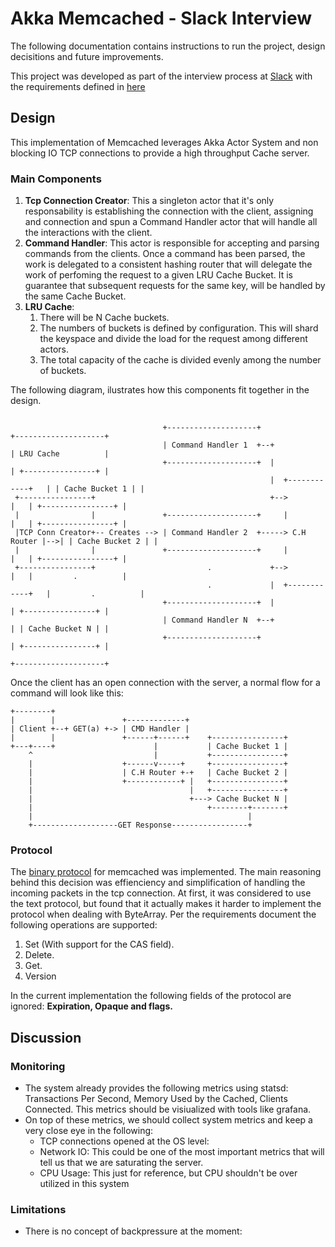 # Akka Memcached - Slack Interview

The following documentation contains instructions to run the project, design decisitions and future improvements.

This project was developed as part of the interview process at [Slack](https://slack.com) with the requirements defined in [here](https://slack-files.com/T12KS1G65-F3RUY3WJU-abf35e46b2)

## Design

This implementation of Memcached leverages Akka Actor System and non blocking IO TCP connections to provide
a high throughput Cache server. 

### Main Components
1. **Tcp Connection Creator**: This a singleton actor that it's only responsability is establishing the connection with the client, assigning and connection and spun a Command Handler actor that will handle all the interactions with the client.
2. **Command Handler**: This actor is responsible for accepting and parsing commands from the clients. Once a command has been parsed, the work is delegated to a consistent hashing router that will delegate the work of perfoming the request to a given LRU Cache Bucket. It is guarantee that subsequent requests for the same key, will be handled by the same Cache Bucket.
3. **LRU Cache**: 
    1. There will be N Cache buckets. 
    2. The numbers of buckets is defined by configuration. This will shard the keyspace and divide the load for the request among different actors. 
    3. The total capacity of the cache is divided evenly among the number of buckets.
    
The following diagram, ilustrates how this components fit together in the design.

```

                                  +--------------------+                      +--------------------+
                                  | Command Handler 1  +--+                   | LRU Cache          |
                                  +--------------------+  |                   | +----------------+ |
                                                          |  +------------+   | | Cache Bucket 1 | |
 +----------------+                                       +-->            |   | +----------------+ |
 |                |               +--------------------+     |            |   | +----------------+ |
 |TCP Conn Creator+-- Creates --> | Command Handler 2  +-----> C.H Router |-->| | Cache Bucket 2 | |
 |                |               +--------------------+     |            |   | +----------------+ |
 +----------------+                         .             +-->            |   |         .          |
                                            .             |  +------------+   |         .          |
                                  +--------------------+  |                   | +----------------+ |
                                  | Command Handler N  +--+                   | | Cache Bucket N | |
                                  +--------------------+                      | +----------------+ |
                                                                              +--------------------+

```

Once the client has an open connection with the server, a normal flow for a command will look like this:

```
+--------+
|        |               +-------------+
| Client +--+ GET(a) +-> | CMD Handler |
|        |               +------+------+    +----------------+
+---+----+                      |           | Cache Bucket 1 |
    ^                           |           +----------------+
    |                    +------v-----+     +----------------+
    |                    | C.H Router +-+   | Cache Bucket 2 |
    |                    +------------+ |   +----------------+
    |                                   |   +----------------+
    |                                   +---> Cache Bucket N |
    |                                       +--------+-------+
    |                                                |
    +-------------------GET Response-----------------+
```

### Protocol

The [binary protocol](https://cloud.github.com/downloads/memcached/memcached/protocol-binary.txt) for memcached was implemented. The main reasoning behind this decision was effienciency and simplification of handling the incoming packets in the tcp connection. At first, it was considered to use the text protocol, but found that it actually makes it harder to implement the protocol when dealing with ByteArray. Per the requirements document the following operations are supported:

1. Set (With support for the CAS field).
2. Delete.
3. Get.
4. Version

In the current implementation the following fields of the protocol are ignored: **Expiration, Opaque and flags.**

## Discussion

### Monitoring 

* The system already provides the following metrics using statsd: Transactions Per Second, Memory Used by the Cached, Clients Connected. This metrics should be visiualized with tools like grafana.
* On top of these metrics, we should collect system metrics and keep a very close eye in the following: 
    * TCP connections opened at the OS level: 
    * Network IO: This could be one of the most important metrics that will tell us that we are saturating the server. 
    * CPU Usage: This just for reference, but CPU shouldn't be over utilized in this system
    
### Limitations
* There is no concept of backpressure at the moment:  
